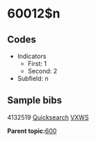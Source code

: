 # 60012$n

## Codes

-   Indicators
    -   First: 1
    -   Second: 2
-   Subfield: n

## Sample bibs

4132519 [Quicksearch](https://search.library.yale.edu/catalog/4132519) [VXWS](http://prodorbis.library.yale.edu:7014/vxws/GetHoldingsService?bibId=4132519)

**Parent topic:**[600](../../tags/600/600.md)

